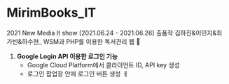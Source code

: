 # MirimBooks_IT 
2021 New Media It show [2021.06.24 - 2021.06.26] 출품작 
김하진&amp;이민지&amp;최가빈&amp;하수현_ WSM과 PHP를 이용한 독서관리 웹 🎨

1. **Google Login API 이용한 로그인 기능**
    - Google Cloud Platform에서 클라이언트 ID, API key 생성
    - 로그인 팝업창 안에 로그인 버튼 생성
ㅔ
